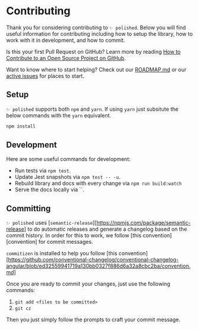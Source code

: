 # Contributing
Thank you for considering contributing to `✨ polished`. Below you will find useful information for contributing including how to setup the library, how to work with it in development, and how to commit.

Is this your first Pull Request on GitHub? Learn more by reading [How to Contribute to an Open Source Project on GitHub](https://egghead.io/series/how-to-contribute-to-an-open-source-project-on-github).

Want to know where to start helping? Check out our [ROADMAP.md](./ROADMAP.md) or our [active issues](https://github.com/styled-components/polished/issues) for places to start.

## Setup
`✨ polished` supports both `npm` and `yarn`. If using `yarn` just subsitute the below commands with the `yarn` equivalent.

```bash
npm install
```
## Development

Here are some useful commands for development:

- Run tests via `npm test`.
- Update Jest snapshots via `npm test -- -u`.
- Rebuild library and docs with every change via `npm run build:watch`
- Serve the docs locally via ``.

## Committing

`✨ polished` uses [`semantic-release`][https://npmjs.com/package/semantic-release] to do automatic releases and generate a changelog based on the commit history. In order for this to work, we follow [this convention][convention] for commit messages.

`commitizen` is installed to help you follow [this convention][https://github.com/conventional-changelog/conventional-changelog-angular/blob/ed32559941719a130bb0327f886d6a32a8cbc2ba/convention.md]

Once you are ready to commit your changes, just use the following commands:

1. `git add <files to be committed>`
2. `git cz`

Then you just simply follow the prompts to craft your commit message.
